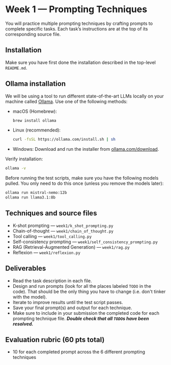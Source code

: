 # Week 1 — Prompting Techniques

You will practice multiple prompting techniques by crafting prompts to complete specific tasks. Each task’s instructions are at the top of its corresponding source file.

## Installation
Make sure you have first done the installation described in the top-level `README.md`. 

## Ollama installation
We will be using a tool to run different state-of-the-art LLMs locally on your machine called [Ollama](https://ollama.com/). Use one of the following methods:

- macOS (Homebrew):
  ```bash
  brew install ollama
  ```

- Linux (recommended):
  ```bash
  curl -fsSL https://ollama.com/install.sh | sh
  ```

- Windows:
  Download and run the installer from [ollama.com/download](https://ollama.com/download).

Verify installation:
```bash
ollama -v
```

Before running the test scripts, make sure you have the following models pulled. You only need to do this once (unless you remove the models later):
```bash
ollama run mistral-nemo:12b
ollama run llama3.1:8b
```

## Techniques and source files
- K-shot prompting — `week1/k_shot_prompting.py`
- Chain-of-thought — `week1/chain_of_thought.py`
- Tool calling — `week1/tool_calling.py`
- Self-consistency prompting — `week1/self_consistency_prompting.py`
- RAG (Retrieval-Augmented Generation) — `week1/rag.py`
- Reflexion — `week1/reflexion.py`

## Deliverables
- Read the task description in each file.
- Design and run prompts (look for all the places labeled `TODO` in the code). That should be the only thing you have to change (i.e. don't tinker with the model). 
- Iterate to improve results until the test script passes.
- Save your final prompt(s) and output for each technique.
- Make sure to include in your submission the completed code for each prompting technique file. ***Double check that all `TODO`s have been resolved.***

## Evaluation rubric (60 pts total)
- 10 for each completed prompt across the 6 different prompting techniques